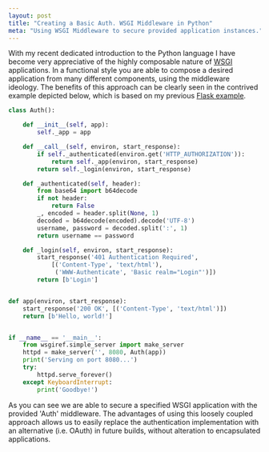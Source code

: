 ```yaml
---
layout: post
title: "Creating a Basic Auth. WSGI Middleware in Python"
meta: "Using WSGI Middleware to secure provided application instances."
---
```


With my recent dedicated introduction to the Python language I have become very appreciative of the highly composable nature of [WSGI](http://en.wikipedia.org/wiki/Web_Server_Gateway_Interface) applications.
In a functional style you are able to compose a desired application from many different components, using the middleware ideology.
The benefits of this approach can be clearly seen in the contrived example depicted below, which is based on my previous [Flask example](/posts/using-basic-auth-and-decorators-in-pythons-flask/).
<!--more-->

```python
class Auth():

    def __init__(self, app):
        self._app = app

    def __call__(self, environ, start_response):
        if self._authenticated(environ.get('HTTP_AUTHORIZATION')):
            return self._app(environ, start_response)
        return self._login(environ, start_response)

    def _authenticated(self, header):
        from base64 import b64decode
        if not header:
            return False
        _, encoded = header.split(None, 1)
        decoded = b64decode(encoded).decode('UTF-8')
        username, password = decoded.split(':', 1)
        return username == password

    def _login(self, environ, start_response):
        start_response('401 Authentication Required',
            [('Content-Type', 'text/html'),
             ('WWW-Authenticate', 'Basic realm="Login"')])
        return [b'Login']


def app(environ, start_response):
    start_response('200 OK', [('Content-Type', 'text/html')])
    return [b'Hello, world!']


if __name__ == '__main__':
    from wsgiref.simple_server import make_server
    httpd = make_server('', 8080, Auth(app))
    print('Serving on port 8080...')
    try:
        httpd.serve_forever()
    except KeyboardInterrupt:
        print('Goodbye!')
```

As you can see we are able to secure a specified WSGI application with the provided 'Auth' middleware.
The advantages of using this loosely coupled approach allows us to easily replace the authentication implementation with an alternative (i.e. OAuth) in future builds, without alteration to encapsulated applications.
